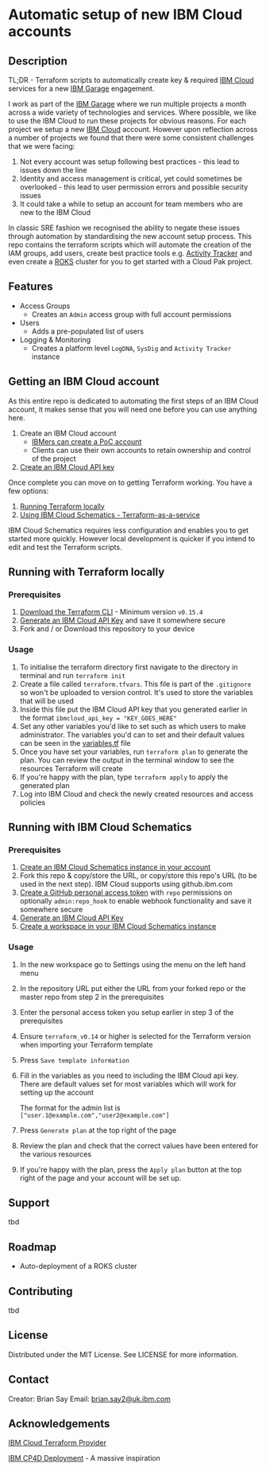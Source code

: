 # Automatic setup of new IBM Cloud accounts

## Description

TL;DR - Terraform scripts to automatically create key & required [IBM Cloud](https://cloud.ibm.com/) services for a new [IBM Garage](https://www.ibm.com/uk-en/garage) engagement.

I work as part of the [IBM Garage](https://www.ibm.com/uk-en/garage) where we run multiple projects a month across a wide variety of technologies and services. Where possible, we like to use the IBM Cloud to run these projects for obvious reasons. For each project we setup a new [IBM Cloud](https://cloud.ibm.com/) account. However upon reflection across a number of projects we found that there were some consistent challenges that we were facing:

1. Not every account was setup following best practices - this lead to issues down the line
2. Identity and access management is critical, yet could sometimes be overlooked - this lead to user permission errors and possible security issues
3. It could take a while to setup an account for team members who are new to the IBM Cloud

In classic SRE fashion we recognised the ability to negate these issues through automation by standardising the new account setup process. This repo contains the terraform scripts which will automate the creation of the IAM groups, add users, create best practice tools e.g. [Activity Tracker](https://cloud.ibm.com/docs/activity-tracker?topic=activity-tracker-getting-started) and even create a [ROKS](https://cloud.ibm.com/docs/openshift?topic=openshift-getting-started) cluster for you to get started with a Cloud Pak project.

## Features

- Access Groups
  - Creates an `Admin` access group with full account permissions
- Users
  - Adds a pre-populated list of users
- Logging & Monitoring
  - Creates a platform level `LogDNA`, `SysDig` and `Activity Tracker` instance

## Getting an IBM Cloud account

As this entire repo is dedicated to automating the first steps of an IBM Cloud account, it makes sense that you will need one before you can use anything here.

1. Create an IBM Cloud account
   - [IBMers can create a PoC account](https://ibm.box.com/s/n8bnzzh6e7fmtnnk7bhwpu777kvh9xwr)
   - Clients can use their own accounts to retain ownership and control of the project
2. [Create an IBM Cloud API key](https://cloud.ibm.com/docs/account?topic=account-userapikey#create_user_key)

Once complete you can move on to getting Terraform working. You have a few options:

1. [Running Terraform locally](#getting-started-with-terraform-locally)
2. [Using IBM Cloud Schematics - Terraform-as-a-service](#getting-started-with-ibm-cloud-schematics)

IBM Cloud Schematics requires less configuration and enables you to get started more quickly. However local development is quicker if you intend to edit and test the Terraform scripts.

## Running with Terraform locally

### Prerequisites

1. [Download the Terraform CLI](https://learn.hashicorp.com/tutorials/terraform/install-cli) - Minimum version `v0.15.4`
2. [Generate an IBM Cloud API Key](https://www.ibm.com/docs/en/app-connect/containers_cd?topic=servers-creating-cloud-api-key) and save it somewhere secure
3. Fork and / or Download this repository to your device

### Usage

1. To initialise the terraform directory first navigate to the directory in terminal and run `terraform init`
2. Create a file called `terraform.tfvars`. This file is part of the `.gitignore` so won't be uploaded to version control. It's used to store the variables that will be used
3. Inside this file put the IBM Cloud API key that you generated earlier in the format `ibmcloud_api_key = "KEY_GOES_HERE"`
4. Set any other variables you'd like to set such as which users to make administrator. The variables you'd can to set and their default values can be seen in the [variables.tf](variables.tf) file
5. Once you have set your variables, run `terraform plan` to generate the plan. You can review the output in the terminal window to see the resources Terraform will create
6. If you're happy with the plan, type `terraform apply` to apply the generated plan
7. Log into IBM Cloud and check the newly created resources and access policies

## Running with IBM Cloud Schematics

### Prerequisites

1. [Create an IBM Cloud Schematics instance in your account](https://cloud.ibm.com/docs/schematics?topic=schematics-get-started-terraform)
2. Fork this repo & copy/store the URL, or copy/store this repo's URL (to be used in the next step). IBM Cloud supports using github.ibm.com
3. [Create a GitHub personal access token](https://docs.github.com/en/github/authenticating-to-github/keeping-your-account-and-data-secure/creating-a-personal-access-token) with `repo` permissions on optionally `admin:repo_hook` to enable webhook functionality and save it somewhere secure 
4. [Generate an IBM Cloud API Key](https://www.ibm.com/docs/en/app-connect/containers_cd?topic=servers-creating-cloud-api-key)
5. [Create a workspace in your IBM Cloud Schematics instance](https://cloud.ibm.com/docs/schematics?topic=schematics-workspace-setup)


### Usage

1. In the new workspace go to Settings using the menu on the left hand menu

2. In the repository URL put either the URL from your forked repo or the master repo from step 2 in the prerequisites

3. Enter the personal access token you setup earlier in step 3 of the prerequisites

4. Ensure `terraform_v0.14` or  higher is selected for the Terraform version when importing your Terraform template

5. Press `Save template information`

6. Fill in the variables as you need to including the IBM Cloud api key. There are default values set for most variables which will work for setting up the account
  
    The format for the admin list is `["user.1@example.com","user2@example.com"]`

7. Press `Generate plan` at the top right of the page
8. Review the plan and check that the correct values have been entered for the various resources
9. If you're happy with the plan, press the `Apply plan` button at the top right of the page and your account will be set up.

## Support

tbd

## Roadmap

- Auto-deployment of a ROKS cluster

## Contributing

tbd

## License

Distributed under the MIT License. See LICENSE for more information.

## Contact

Creator: Brian Say
Email: brian.say2@uk.ibm.com

## Acknowledgements

[IBM Cloud Terraform Provider](https://github.com/IBM-Cloud/terraform-provider-ibm)

[IBM CP4D Deployment](https://github.com/IBM/cp4d-deployment/tree/master/managed-openshift/ibmcloud) - A massive inspiration
